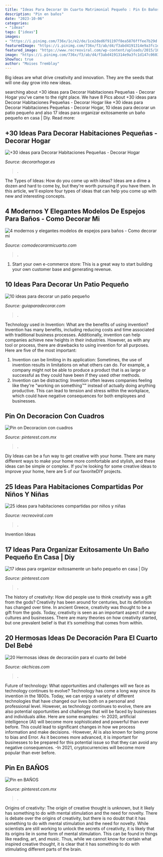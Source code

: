 ```yaml
---
title: "Ideas Para Decorar Un Cuarto Matrimonial Pequeño : Pin En Baños"
description: "Pin en baños"
date: "2023-10-06"
categories:
- "ideas"
tags: ["ideas"]
images:
- "https://i.pinimg.com/736x/1c/e2/de/1ce2ded6f91197f8ea5876fffee7b29d.jpg"
featuredImage: "https://i.pinimg.com/736x/f3/ab/d4/f3abd4191314e9a3fc1d147c0603462d.jpg"
featured_image: "https://www.recreoviral.com/wp-content/uploads/2015/10/Creativas-habitaciones-compartidas-por-niños-y-niñas-16.jpg"
image: "https://i.pinimg.com/736x/f3/ab/d4/f3abd4191314e9a3fc1d147c0603462d.jpg"
ShowToc: true
author: "Moises Tremblay"
---
```



Big ideas are what drive creativity and innovation. They are the seeds that will one day grow into new ideas.

	

		
searching about +30 ideas para Decorar Habitaciones Pequeñas - Decorar Hogar you've came to the right place. We have 8 Pics about +30 ideas para Decorar Habitaciones Pequeñas - Decorar Hogar like +30 ideas para Decorar Habitaciones Pequeñas - Decorar Hogar, 10 ideas para decorar un patio pequeño and also 17 ideas para organizar exitosamente un baño pequeño en casa | Diy. Read more:
		
    
## +30 Ideas Para Decorar Habitaciones Pequeñas - Decorar Hogar

<img loading=lazy src="https://www.decorarhogar.es/wp-content/uploads/2014/01/decorar-habitaciones-pequenas-estilo.jpg" onerror="this.onerror=null;this.src='https://tse1.mm.bing.net/th?id=OIP.jzvDbN-9_mfadg40DrAgUwHaE5&amp;pid=15.1';" alt="+30 ideas para Decorar Habitaciones Pequeñas - Decorar Hogar">

_Source: decorarhogar.es_

>. 

	

The Types of Ideas: How do you come up with ideas?
Ideas are a dime a dozen and hard to come by, but they're worth pursuing if you have them. In this article, we'll explore four types of ideas that can help you come up with new and interesting concepts.

    
## 4 Modernos Y Elegantes Modelos De Espejos Para Baños - Como Decorar Mi

<img loading=lazy src="https://comodecorarmicuarto.com/wp-content/uploads/2019/09/modelos-de-espejos-para-baños-modernos.jpg" onerror="this.onerror=null;this.src='https://tse4.mm.bing.net/th?id=OIP.2zjjnODIdXQ8Xm55HY7JjAAAAA&amp;pid=15.1';" alt="4 modernos y elegantes modelos de espejos para baños - Como decorar mi">

_Source: comodecorarmicuarto.com_

>. 

	

1. Start your own e-commerce store: This is a great way to start building your own customer base and generating revenue.

    
## 10 Ideas Para Decorar Un Patio Pequeño

<img loading=lazy src="https://www.guiaparadecorar.com/wp-content/uploads/2016/07/10-ideas-para-decorar-un-patio-pequeno-02.jpg" onerror="this.onerror=null;this.src='https://tse4.mm.bing.net/th?id=OIP.QptyvaGJ8KJpaI3FQvnycQHaFj&amp;pid=15.1';" alt="10 ideas para decorar un patio pequeño">

_Source: guiaparadecorar.com_

>. 

	

Technology used in Invention: What are the benefits of using invention?
Invention has many benefits, including reducing costs and time associated with traditional business processes. Additionally, invention can help companies achieve new heights in their industries. However, as with any tool or process, there are drawbacks to using invention for all purposes. Here are five of the most important: 
1) Invention can be limiting in its application: Sometimes, the use of invention results in limitations on what others can do. For example, a company might not be able to produce a product that is as large or successful as they could have been if they used other methods. 
2) Invention can be distracting: Invention often leaves companies feeling like they're "working on something™" instead of actually doing anything productive. This can lead to tension and stress within the workplace, which could have negative consequences for both employees and businesses.

    
## Pin On Decoracion Con Cuadros

<img loading=lazy src="https://i.pinimg.com/736x/8e/df/de/8edfde2aa08ce837acb91017ad3ae7ec.jpg" onerror="this.onerror=null;this.src='https://tse3.mm.bing.net/th?id=OIP.qrozlmK_idtMr2oBe1-JigHaNK&amp;pid=15.1';" alt="Pin on Decoracion con cuadros">

_Source: pinterest.com.mx_

>. 

	

Diy Ideas can be a fun way to get creative with your home. There are many different ways to make your home more comfortable and stylish, and these ideas can be simple or complex. If you're looking for some creative ideas to improve your home, here are 5 of our favoriteDIY projects.

    
## 25 Ideas Para Habitaciones Compartidas Por Niños Y Niñas

<img loading=lazy src="https://www.recreoviral.com/wp-content/uploads/2015/10/Creativas-habitaciones-compartidas-por-niños-y-niñas-16.jpg" onerror="this.onerror=null;this.src='https://tse1.mm.bing.net/th?id=OIP.VN3k3Dfa38KuPqCZPOpZsgHaGW&amp;pid=15.1';" alt="25 ideas para habitaciones compartidas por niños y niñas">

_Source: recreoviral.com_

>. 

	

Invention Ideas

    
## 17 Ideas Para Organizar Exitosamente Un Baño Pequeño En Casa | Diy

<img loading=lazy src="https://i.pinimg.com/736x/1c/e2/de/1ce2ded6f91197f8ea5876fffee7b29d.jpg" onerror="this.onerror=null;this.src='https://tse1.mm.bing.net/th?id=OIP.akVBkNMFTmrZpfUj4P5MawHaJ4&amp;pid=15.1';" alt="17 ideas para organizar exitosamente un baño pequeño en casa | Diy">

_Source: pinterest.com_

>. 

	

The history of creativity: How did people use to think creativity was a gift from the gods?
Creativity has been around for centuries, but its definition has changed over time. In ancient Greece, creativity was thought to be a gift from the gods. Today, creativity is seen as an important aspect of many cultures and businesses. There are many theories on how creativity started, but one prevalent belief is that it’s something that comes from within.

    
## 20 Hermosas Ideas De Decoración Para El Cuarto Del Bebé

<img loading=lazy src="https://www.okchicas.com/wp-content/uploads/2020/10/Ideas-de-decoracion-para-el-cuarto-del-bebe-1-700x700.jpeg" onerror="this.onerror=null;this.src='https://tse2.mm.bing.net/th?id=OIP.T6YniN2dBaB3oq2Hx2OCUwHaHa&amp;pid=15.1';" alt="20 Hermosas ideas de decoración para el cuarto del bebé">

_Source: okchicas.com_

>. 

	

Future of technology: What opportunities and challenges will we face as technology continues to evolve?
Technology has come a long way since its invention in the 1800s. Today, we can enjoy a variety of different technologies that have changed our lives both on a personal and professional level. However, as technology continues to evolve, there are also potential opportunities and challenges that will be faced by businesses and individuals alike. Here are some examples: 
-In 2020, artificial intelligence (AI) will become more sophisticated and powerful than ever before. This could lead to significant changes in how we process information and make decisions. 
-However, AI is also known for being prone to bias and Error. As it becomes more advanced, it is important for businesses to be prepared for this potential issue so that they can avoid any negative consequences. 
-In 2021, cryptocurrencies will become more popular than ever before.

    
## Pin En BAÑOS

<img loading=lazy src="https://i.pinimg.com/736x/f3/ab/d4/f3abd4191314e9a3fc1d147c0603462d.jpg" onerror="this.onerror=null;this.src='https://tse3.mm.bing.net/th?id=OIP.sfjtvGE3gX-MiJ9etVk8VAHaLH&amp;pid=15.1';" alt="Pin en BAÑOS">

_Source: pinterest.com.mx_

>. 

	

Origins of creativity: The origin of creative thought is unknown, but it likely has something to do with mental stimulation and the need for novelty.
There is debate over the origins of creativity, but there is no doubt that it has something to do with mental stimulation and the need for novelty. While scientists are still working to unlock the secrets of creativity, it is likely that its origins lie in some form of mental stimulation. This can be found in things like reading, art, and music. Thus, while we cannot know for certain what inspired creative thought, it is clear that it has something to do with stimulating different parts of the brain.

